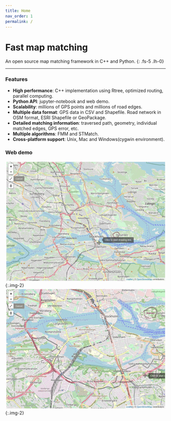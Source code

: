 ```yaml
---
title: Home
nav_order: 1
permalink: /
---
```


# Fast map matching

An open source map matching framework in C++ and Python.
{: .fs-5 .lh-0}

---

### Features

- **High performance**: C++ implementation using Rtree, optimized routing, parallel computing.
- **Python API**: jupyter-notebook and web demo.
- **Scalability**: millions of GPS points and millions of road edges.  
- **Multiple data format**: GPS data in CSV and Shapefile.  Road network in OSM format, ESRI Shapefile or GeoPackage.
- **Detailed matching information**: traversed path, geometry, individual matched edges, GPS error, etc.
- **Multiple algorithms**: FMM and STMatch.
- **Cross-platform support**: Unix, Mac and Windows(cygwin environment).

### Web demo

![fmm output](/assets/images/demo1.gif){:.img-2}
![fmm output](/assets/images/demo2.gif){:.img-2}

